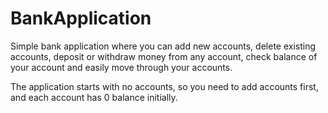 # BankApplication

Simple bank application where you can add new accounts, delete existing accounts, deposit or withdraw money from any account, check balance of your account and easily move through your accounts.

The application starts with no accounts, so you need to add accounts first, and each account has 0 balance initially.

